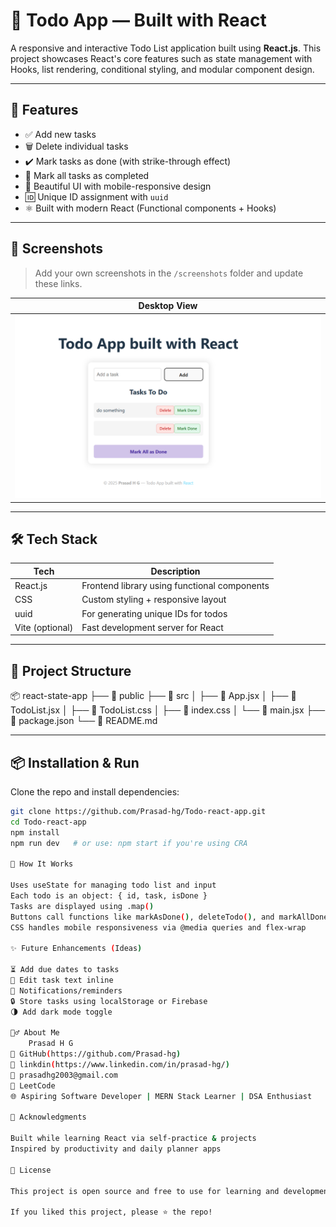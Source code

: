 # 📝 Todo App — Built with React

A responsive and interactive Todo List application built using **React.js**. This project showcases React's core features such as state management with Hooks, list rendering, conditional styling, and modular component design.

---

## 🚀 Features

- ✅ Add new tasks
- 🗑️ Delete individual tasks
- ✔️ Mark tasks as done (with strike-through effect)
- 🔁 Mark all tasks as completed
- 🎨 Beautiful UI with mobile-responsive design
- 🆔 Unique ID assignment with `uuid`
- ⚛️ Built with modern React (Functional components + Hooks)

---

## 📸 Screenshots

> Add your own screenshots in the `/screenshots` folder and update these links.

| Desktop View                             |
|------------------------------------------|
| ![Desktop](./screenshots/Desktop.png)    | 

---

## 🛠️ Tech Stack

| Tech           | Description                                 |
|----------------|---------------------------------------------|
| React.js       | Frontend library using functional components |
| CSS            | Custom styling + responsive layout          |
| uuid           | For generating unique IDs for todos         |
| Vite (optional) | Fast development server for React           |

---

## 📂 Project Structure

📦 react-state-app
├── 📁 public
├── 📁 src
│ ├── 📄 App.jsx
│ ├── 📄 TodoList.jsx
│ ├── 📄 TodoList.css
│ ├── 📄 index.css
│ └── 📄 main.jsx
├── 📄 package.json
└── 📄 README.md



---

## 📦 Installation & Run

Clone the repo and install dependencies:

```bash
git clone https://github.com/Prasad-hg/Todo-react-app.git
cd Todo-react-app
npm install
npm run dev   # or use: npm start if you're using CRA

🧪 How It Works

Uses useState for managing todo list and input
Each todo is an object: { id, task, isDone }
Tasks are displayed using .map()
Buttons call functions like markAsDone(), deleteTodo(), and markAllDone()
CSS handles mobile responsiveness via @media queries and flex-wrap

✨ Future Enhancements (Ideas)

⏳ Add due dates to tasks
📝 Edit task text inline
🔔 Notifications/reminders
🔒 Store tasks using localStorage or Firebase
🌗 Add dark mode toggle

🙋‍♂️ About Me
    Prasad H G
🔗 GitHub(https://github.com/Prasad-hg)
🔗 linkdin(https://www.linkedin.com/in/prasad-hg/)
📧 prasadhg2003@gmail.com
📘 LeetCode
🌐 Aspiring Software Developer | MERN Stack Learner | DSA Enthusiast

🧠 Acknowledgments

Built while learning React via self-practice & projects
Inspired by productivity and daily planner apps

📜 License

This project is open source and free to use for learning and development.

If you liked this project, please ⭐ the repo!